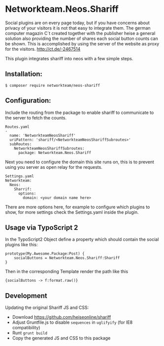 Networkteam.Neos.Shariff
========================

Social plugins are on every page today, but if you have concerns about privacy of your visitors it is not that easy
to integrate them. The german computer magazin C`t created together with the publisher heise a general solution
also providing the number of shares each social button counts can be shown. This is accomplished by using the
server of the website as proxy for the visitors. http://ct.de/-2467514

This plugin integrates shariff into neos with a few simple steps.

Installation:
-------------

    $ composer require networkteam/neos-shariff

Configuration:
--------------

Include the routing from the package to enable shariff to communicate to the server to fetch the counts.

    Routes.yaml
    -
      name: 'NetworkteamNeosShariff'
      uriPattern: 'shariff/<NetworkteamNeosShariffSubroutes>'
      subRoutes:
        NetworkteamNeosShariffSubroutes:
          package: Networkteam.Neos.Shariff


Next you need to configure the domain this site runs on, this is to prevent using you server as open relay for the
requests.


    Settings.yaml
    Networkteam:
      Neos:
        Sharrif:
          options:
            domain: <your domain name here>

There are more options here, for example to configure which plugins to show, for more settings check the Settings.yaml
inside the plugin.

Usage via TypoScript 2
----------------------

In the TypoScript2 Object define a property which should contain the social plugins like this:

    prototype(My.Awesome.Package:Post) {
        socialButtons = Networkteam.Neos.Shariff:Shariff
    }

Then in the corresponding Template render the path like this

    {socialButtons -> f:format.raw()}

Development
-----------

Updating the original Shariff JS and CSS:

* Download https://github.com/heiseonline/shariff
* Adjust Gruntfile.js to disable ``sequences`` in ``uglifyify`` (for IE8 compatibility)
* Runt ``grunt build``
* Copy the generated JS and CSS to this package
